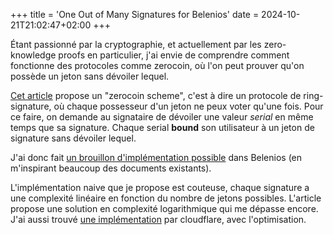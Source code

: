 +++
title = 'One Out of Many Signatures for Belenios'
date = 2024-10-21T21:02:47+02:00
+++

Étant passionné par la cryptographie, et actuellement par les zero-knowledge proofs en particulier, j'ai envie de comprendre comment fonctionne des protocoles comme zerocoin, où l'on peut prouver qu'on possède un jeton sans dévoiler lequel.

[Cet article](https://eprint.iacr.org/2014/764) propose un "zerocoin scheme", c'est à dire un protocole de ring-signature, où chaque possesseur d'un jeton ne peux voter qu'une fois. Pour ce faire, on demande au signataire de dévoiler une valeur $serial$ en même temps que sa signature. Chaque serial **bound** son utilisateur à un jeton de signature sans dévoiler lequel.

J'ai donc fait [un brouillon d'implémentation possible](/belenios-ooom.pdf) dans Belenios (en m'inspirant beaucoup des documents existants).

L'implémentation naive que je propose est couteuse, chaque signature a une complexité linéaire en fonction du nombre de jetons possibles. L'article propose une solution en complexité logarithmique qui me dépasse encore. J'ai aussi trouvé [une implémentation](https://github.com/cloudflare/zkp-ecdsa/blob/main/src/proofGK/gk.ts) par cloudflare, avec l'optimisation.
